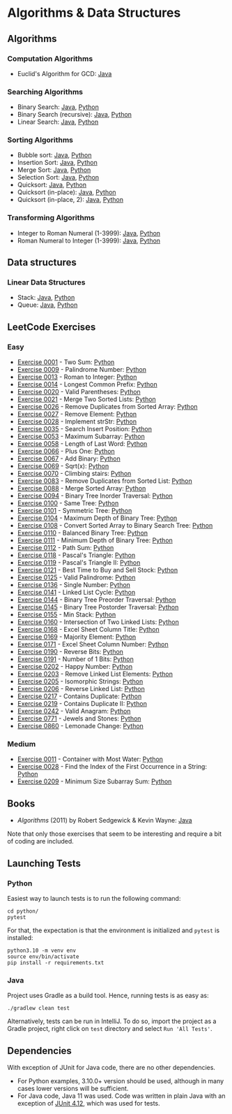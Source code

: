 # Algorithms &amp; Data Structures

## Algorithms

### Computation Algorithms
* Euclid's Algorithm for GCD: [Java](../../blob/master/java/src/main/java/com/vilisimo/ads/algorithms/computations/EuclidsAlgorithm.java)

### Searching Algorithms
* Binary Search: [Java](../../blob/master/java/src/main/java/com/vilisimo/ads/algorithms/searching/BinarySearch.java), [Python](../../blob/master/python/algorithms/searching/binary.py)
* Binary Search (recursive): [Java](../../blob/master/java/src/main/java/com/vilisimo/ads/algorithms/searching/RecursiveBinarySearch.java), [Python](../../blob/master/python/algorithms/searching/recursiveBinary.py)
* Linear Search: [Java](../../blob/master/java/src/main/java/com/vilisimo/ads/algorithms/searching/LinearSearch.java), [Python](../../blob/master/python/algorithms/searching/linear.py)

### Sorting Algorithms
* Bubble sort: [Java](../../blob/master/java/src/main/java/com/vilisimo/ads/algorithms/sorting/BubbleSort.java), [Python](../../blob/master/python/algorithms/sorting/bubble.py)
* Insertion Sort: [Java](../../blob/master/java/src/main/java/com/vilisimo/ads/algorithms/sorting/InsertionSort.java), [Python](../../blob/master/python/algorithms/sorting/insertion.py)
* Merge Sort: [Java](../../blob/master/java/src/main/java/com/vilisimo/ads/algorithms/sorting/MergeSort.java), [Python](../../blob/master/python/algorithms/sorting/mergesort.py)
* Selection Sort: [Java](../../blob/master/java/src/main/java/com/vilisimo/ads/algorithms/sorting/SelectionSort.java), [Python](../../blob/master/python/algorithms/sorting/selection.py)
* Quicksort: [Java](../../blob/master/java/src/main/java/com/vilisimo/ads/algorithms/sorting/QuickSort.java), [Python](../../blob/master/python/algorithms/sorting/quicksort.py)
* Quicksort (in-place): [Java](../../blob/master/java/src/main/java/com/vilisimo/ads/algorithms/sorting/QuickSortInPlace.java), [Python](../../blob/master/python/algorithms/sorting/quicksort.py#L33)
* Quicksort (in-place, 2): [Java](../../blob/master/java/src/main/java/com/vilisimo/ads/algorithms/sorting/QuickSortPivotFirst.java), [Python](../../blob/master/python/algorithms/sorting/quicksort.py#L70)

### Transforming Algorithms
* Integer to Roman Numeral (1-3999): [Java](../../blob/master/java/src/main/java/com/vilisimo/ads/algorithms/transforming/RomanNumerals.java#L20), [Python](../../blob/master/python/algorithms/transforming/roman.py#L19)
* Roman Numeral to Integer (1-3999): [Java](../../blob/master/java/src/main/java/com/vilisimo/ads/algorithms/transforming/RomanNumerals.java#L40), [Python](../../blob/master/python/algorithms/transforming/roman.py#L35)

## Data structures

### Linear Data Structures
* Stack: [Java](../../blob/master/java/src/main/java/com/vilisimo/ads/structures/stack), [Python](../../blob/master/python/structures/stack.py)
* Queue: [Java](../../blob/master/java/src/main/java/com/vilisimo/ads/structures/queue), [Python](../../blob/master/python/structures/queue.py)

## LeetCode Exercises

### Easy
* [Exercise 0001](https://leetcode.com/problems/two-sum/) - Two Sum: [Python](../../blob/master/python/leetcode/easy/ex0000_0100/ex0001.py)
* [Exercise 0009](https://leetcode.com/problems/palindrome-number/) - Palindrome Number: [Python](../../blob/master/python/leetcode/easy/ex0000_0100/ex0009.py)
* [Exercise 0013](https://leetcode.com/problems/roman-to-integer/) - Roman to Integer: [Python](../../blob/master/python/leetcode/easy/ex0000_0100/ex0013.py)
* [Exercise 0014](https://leetcode.com/problems/longest-common-prefix) - Longest Common Prefix: [Python](../../blob/master/python/leetcode/easy/ex0000_0100/ex0014.py)
* [Exercise 0020](https://leetcode.com/problems/valid-parentheses/) - Valid Parentheses: [Python](../../blob/master/python/leetcode/easy/ex0000_0100/ex0020.py)
* [Exercise 0021](https://leetcode.com/problems/merge-two-sorted-lists/) - Merge Two Sorted Lists: [Python](../../blob/master/python/leetcode/easy/ex0000_0100/ex0021.py)
* [Exercise 0026](https://leetcode.com/problems/remove-duplicates-from-sorted-array/) - Remove Duplicates from Sorted Array: [Python](../../blob/master/python/leetcode/easy/ex0000_0100/ex0026.py)
* [Exercise 0027](https://leetcode.com/problems/remove-element/) - Remove Element: [Python](../../blob/master/python/leetcode/easy/ex0000_0100/ex0027.py)
* [Exercise 0028](https://leetcode.com/problems/implement-strstr/) - Implement strStr: [Python](../../blob/master/python/leetcode/easy/ex0000_0100/ex0028.py)
* [Exercise 0035](https://leetcode.com/problems/search-insert-position/) - Search Insert Position: [Python](../../blob/master/python/leetcode/easy/ex0000_0100/ex0035.py)
* [Exercise 0053](https://leetcode.com/problems/maximum-subarray) - Maximum Subarray: [Python](../../blob/master/python/leetcode/easy/ex0000_0100/ex0053.py)
* [Exercise 0058](https://leetcode.com/problems/length-of-last-word/) - Length of Last Word: [Python](../../blob/master/python/leetcode/easy/ex0000_0100/ex0058.py)
* [Exercise 0066](https://leetcode.com/problems/plus-one/) - Plus One: [Python](../../blob/master/python/leetcode/easy/ex0000_0100/ex0066.py)
* [Exercise 0067](https://leetcode.com/problems/add-binary/) - Add Binary: [Python](../../blob/master/python/leetcode/easy/ex0000_0100/ex0067.py)
* [Exercise 0069](https://leetcode.com/problems/sqrtx/) - Sqrt(x): [Python](../../blob/master/python/leetcode/easy/ex0000_0100/ex0069.py)
* [Exercise 0070](https://leetcode.com/problems/climbing-stairs/) - Climbing stairs: [Python](../../blob/master/python/leetcode/easy/ex0000_0100/ex0070.py)
* [Exercise 0083](https://leetcode.com/problems/remove-duplicates-from-sorted-list/) - Remove Duplicates from Sorted List: [Python](../../blob/master/python/leetcode/easy/ex0000_0100/ex0083.py)
* [Exercise 0088](https://leetcode.com/problems/merge-sorted-array/) - Merge Sorted Array: [Python](../../blob/master/python/leetcode/easy/ex0000_0100/ex0088.py)
* [Exercise 0094](https://leetcode.com/problems/binary-tree-inorder-traversal/) - Binary Tree Inorder Traversal: [Python](../../blob/master/python/leetcode/easy/ex0000_0100/ex0094.py)
* [Exercise 0100](https://leetcode.com/problems/same-tree/) - Same Tree: [Python](../../blob/master/python/leetcode/easy/ex0000_0100/ex0100.py)
* [Exercise 0101](https://leetcode.com/problems/symmetric-tree/) - Symmetric Tree: [Python](../../blob/master/python/leetcode/easy/ex0101_0200/ex0101.py)
* [Exercise 0104](https://leetcode.com/problems/maximum-depth-of-binary-tree/) - Maximum Depth of Binary Tree: [Python](../../blob/master/python/leetcode/easy/ex0101_0200/ex0104.py)
* [Exercise 0108](https://leetcode.com/problems/convert-sorted-array-to-binary-search-tree/) - Convert Sorted Array to Binary Search Tree: [Python](../../blob/master/python/leetcode/easy/ex0101_0200/ex0108.py)
* [Exercise 0110](https://leetcode.com/problems/balanced-binary-tree/) - Balanced Binary Tree: [Python](../../blob/master/python/leetcode/easy/ex0101_0200/ex0110.py)
* [Exercise 0111](https://leetcode.com/problems/minimum-depth-of-binary-tree/) - Minimum Depth of Binary Tree: [Python](../../blob/master/python/leetcode/easy/ex0101_0200/ex0111.py)
* [Exercise 0112](https://leetcode.com/problems/path-sum/) - Path Sum: [Python](../../blob/master/python/leetcode/easy/ex0101_0200/ex0112.py)
* [Exercise 0118](https://leetcode.com/problems/pascals-triangle/) - Pascal's Triangle: [Python](../../blob/master/python/leetcode/easy/ex0101_0200/ex0118.py)
* [Exercise 0119](https://leetcode.com/problems/pascals-triangle-ii/) - Pascal's Triangle II: [Python](../../blob/master/python/leetcode/easy/ex0101_0200/ex0119.py)
* [Exercise 0121](https://leetcode.com/problems/best-time-to-buy-and-sell-stock/submissions/) - Best Time to Buy and Sell Stock: [Python](../../blob/master/python/leetcode/easy/ex0101_0200/ex0121.py)
* [Exercise 0125](https://leetcode.com/problems/valid-palindrome/) - Valid Palindrome: [Python](../../blob/master/python/leetcode/easy/ex0101_0200/ex0125.py)
* [Exercise 0136](https://leetcode.com/problems/single-number/submissions/) - Single Number: [Python](../../blob/master/python/leetcode/easy/ex0101_0200/ex0136.py)
* [Exercise 0141](https://leetcode.com/problems/linked-list-cycle/) - Linked List Cycle: [Python](../../blob/master/python/leetcode/easy/ex0101_0200/ex0141.py)
* [Exercise 0144](https://leetcode.com/problems/binary-tree-preorder-traversal/) - Binary Tree Preorder Traversal: [Python](../../blob/master/python/leetcode/easy/ex0101_0200/ex0144.py)
* [Exercise 0145](https://leetcode.com/problems/binary-tree-postorder-traversal/) - Binary Tree Postorder Traversal: [Python](../../blob/master/python/leetcode/easy/ex0101_0200/ex0145.py)
* [Exercise 0155](https://leetcode.com/problems/min-stack/) - Min Stack: [Python](../../blob/master/python/leetcode/easy/ex0101_0200/ex0155.py)
* [Exercise 0160](https://leetcode.com/problems/intersection-of-two-linked-lists/) - Intersection of Two Linked Lists: [Python](../../blob/master/python/leetcode/easy/ex0101_0200/ex0160.py)
* [Exercise 0168](https://leetcode.com/problems/excel-sheet-column-title/) - Excel Sheet Column Title: [Python](../../blob/master/python/leetcode/easy/ex0101_0200/ex0168.py)
* [Exercise 0169](https://leetcode.com/problems/majority-element/) - Majority Element: [Python](../../blob/master/python/leetcode/easy/ex0101_0200/ex0169.py)
* [Exercise 0171](https://leetcode.com/problems/excel-sheet-column-number/) - Excel Sheet Column Number: [Python](../../blob/master/python/leetcode/easy/ex0101_0200/ex0171.py)
* [Exercise 0190](https://leetcode.com/problems/reverse-bits/) - Reverse Bits: [Python](../../blob/master/python/leetcode/easy/ex0101_0200/ex0190.py)
* [Exercise 0191](https://leetcode.com/problems/number-of-1-bits/) - Number of 1 Bits: [Python](../../blob/master/python/leetcode/easy/ex0101_0200/ex0191.py)
* [Exercise 0202](https://leetcode.com/problems/happy-number/) - Happy Number: [Python](../../blob/master/python/leetcode/easy/ex0201_0300/ex0202.py)
* [Exercise 0203](https://leetcode.com/problems/remove-linked-list-elements/) - Remove Linked List Elements: [Python](../../blob/master/python/leetcode/easy/ex0201_0300/ex0203.py)
* [Exercise 0205](https://leetcode.com/problems/isomorphic-strings/) - Isomorphic Strings: [Python](../../blob/master/python/leetcode/easy/ex0201_0300/ex0205.py)
* [Exercise 0206](https://leetcode.com/problems/reverse-linked-list/) - Reverse Linked List: [Python](../../blob/master/python/leetcode/easy/ex0201_0300/ex0206.py)
* [Exercise 0217](https://leetcode.com/problems/contains-duplicate/) - Contains Duplicate: [Python](../../blob/master/python/leetcode/easy/ex0201_0300/ex0217.py)
* [Exercise 0219](https://leetcode.com/problems/contains-duplicate/) - Contains Duplicate II: [Python](../../blob/master/python/leetcode/easy/ex0201_0300/ex0219.py)
* [Exercise 0242](https://leetcode.com/problems/valid-anagram/) - Valid Anagram: [Python](../../blob/master/python/leetcode/easy/ex0201_0300/ex0242.py)
* [Exercise 0771](https://leetcode.com/problems/jewels-and-stones/) - Jewels and Stones: [Python](../../blob/master/python/leetcode/easy/ex0701_0800/ex0771.py)
* [Exercise 0860](https://leetcode.com/problems/valid-anagram/) - Lemonade Change: [Python](../../blob/master/python/leetcode/easy/ex0801_0900/ex0860.py)

### Medium
* [Exercise 0011](https://leetcode.com/problems/container-with-most-water/) - Container with Most Water: [Python](../../blob/master/python/leetcode/medium/ex0000_0100/ex0011.py)
* [Exercise 0028](https://leetcode.com/problems/find-the-index-of-the-first-occurrence-in-a-string/) - Find the Index of the First Occurrence in a String: [Python](../../blob/master/python/leetcode/medium/ex0000_0100/ex0028.py)
* [Exercise 0209](https://leetcode.com/problems/minimum-size-subarray-sum/) - Minimum Size Subarray Sum: [Python](../../blob/master/python/leetcode/medium/ex0101_0200/ex0209.py)

## Books
* *Algorithms* (2011) by Robert Sedgewick & Kevin Wayne: [Java](../../blob/master/java/src/main/java/com/vilisimo/ads/books/algorithms)

Note that only those exercises that seem to be interesting and require a bit of coding are included.

## Launching Tests

### Python
Easiest way to launch tests is to run the following command:

~~~
cd python/
pytest
~~~

For that, the expectation is that the environment is initialized and `pytest`
is installed:

~~~
python3.10 -m venv env
source env/bin/activate
pip install -r requirements.txt
~~~

### Java
Project uses Gradle as a build tool. Hence, running tests is as easy as:

~~~
./gradlew clean test
~~~

Alternatively, tests can be run in IntelliJ. To do so, import the project as a
Gradle project, right click on `test` directory and select `Run 'All Tests'`.

## Dependencies
With exception of JUnit for Java code, there are no other dependencies.
* For Python examples, 3.10.0+ version should be used, although in many cases
lower versions will be sufficient.
* For Java code, Java 11 was used. Code was written in plain Java with
an exception of [JUnit 4.12](http://junit.org/junit4/), which was used for
tests.
